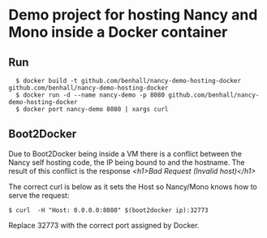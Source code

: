 Demo project for hosting Nancy and Mono inside a Docker container
=================================================================

Run
-------------

```
  $ docker build -t github.com/benhall/nancy-demo-hosting-docker github.com/benhall/nancy-demo-hosting-docker
  $ docker run -d --name nancy-demo -p 8080 github.com/benhall/nancy-demo-hosting-docker
  $ docker port nancy-demo 8080 | xargs curl 
```

Boot2Docker
-----------

Due to Boot2Docker being inside a VM there is a conflict between the Nancy self hosting code, the IP being bound to and the hostname. The result of this conflict is the response _&lt;h1&gt;Bad Request (Invalid host)&lt;/h1&gt;_

The correct curl is below as it sets the Host so Nancy/Mono knows how to serve the request:

```
$ curl  -H "Host: 0.0.0.0:8080" $(boot2docker ip):32773
```

Replace 32773 with the correct port assigned by Docker.
